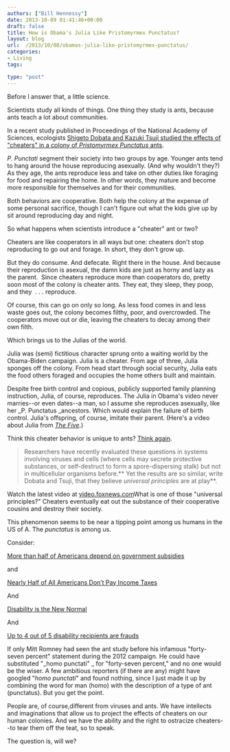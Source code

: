 ```yaml
---
authors: ["Bill Hennessy"]
date: 2013-10-09 01:41:46+00:00
draft: false
title: How is Obama's Julia Like Pristomyrmex Punctatus?
layout: blog
url:  /2013/10/08/obamas-julia-like-pristomyrmex-punctatus/
categories:
- Living
tags:

type: "post"
---
```


Before I answer that, a little science.

Scientists study all kinds of things. One thing they study is ants, because ants teach a lot about communities.

In a recent study published in Proceedings of the National Academy of Sciences, ecologists [Shigeto Dobata and Kazuki Tsuji studied the effects of "cheaters" in a colony of _Pristomyrmex Punctatus_ ants](https://firstlook.pnas.org/cheating-ants/).

_P. Punctati_ segment their society into two groups by age. Younger ants tend to hang around the house reproducing asexually. (And why wouldn't they?) As they age, the ants reproduce less and take on other duties like foraging for food and repairing the home. In other words, they mature and become more responsible for themselves and for their communities.

Both behaviors are cooperative. Both help the colony at the expense of some personal sacrifice, though I can't figure out what the kids give up by sit around reproducing day and night.

So what happens when scientists introduce a "cheater" ant or two?

Cheaters are like cooperators in all ways but one: cheaters don't stop reproducing to go out and forage. In short, they don't grow up.

But they do consume. And defecate. Right there in the house. And because their reproduction is asexual, the damn kids are just as horny and lazy as the parent.  Since cheaters reproduce more than cooperators do, pretty soon most of the colony is cheater ants. They eat, they sleep, they poop, and they  . . . reproduce.

Of course, this can go on only so long. As less food comes in and less waste goes out, the colony becomes filthy, poor, and overcrowded. The cooperators move out or die, leaving the cheaters to decay among their own filth.

Which brings us to the Julias of the world.

Julia was (semi) fictitious character sprung onto a waiting world by the Obama-Biden campaign. Julia is a cheater. From age of three, Julia sponges off the colony. From head start through social security, Julia eats the food others foraged and occupies the home others built and maintain.

Despite free birth control and copious, publicly supported family planning instruction, Julia, of course, reproduces. The Julia in Obama's video never marries--or even dates--a man, so I assume she reproduces asexually, like her _P. Punctatus _ancestors. Which would explain the failure of birth control. Julia's offspring, of course, imitate their parent. (Here's a video about Julia from [_The Five_](https://www.foxnews.com/on-air/the-five/index.html).)


Think this cheater behavior is unique to ants? [Think again](https://firstlook.pnas.org/cheating-ants/).


> Researchers have recently evaluated these questions in systems involving viruses and cells (where cells may secrete protective substances, or self-destruct to form a spore-dispersing stalk) but not in multicellular organisms before.** Yet the results are so similar, write Dobata and Tsuji, that they believe _universal principles_ are at play**.


Watch the latest video at <a href="https://video.foxnews.com">video.foxnews.com</a>What is one of those "universal principles?" Cheaters eventually eat out the substance of their cooperative cousins and destroy their society.

This phenomenon seems to be near a tipping point among us humans in the US of A. The _punctatus_ is among us.

Consider:

[More than half of Americans depend on government subsidies](https://rt.com/usa/half-government-million-percent-320/)

and

[Nearly Half of All Americans Don’t Pay Income Taxes](https://blog.heritage.org/2012/02/19/chart-of-the-week-nearly-half-of-all-americans-dont-pay-income-taxes/)

And

[Disability is the New Normal](https://www.forbes.com/sites/theapothecary/2013/04/08/how-americans-game-the-200-billion-a-year-disability-industrial-complex/)

And

[Up to 4 out of 5 disability recipients are frauds](https://www.zerohedge.com/news/2013-10-08/meet-disability-industrial-complex-45-disability-insurance-are-frauds)

If only Mitt Romney had seen the ant study before his infamous "forty-seven percent" statement during the 2012 campaign. He could have substituted "_homo punctati" _ for "forty-seven percent," and no one would be the wiser. A few ambitious reporters (if there are any) might have googled "_homo punctati_" and found nothing, since I just made it up by combining the word for man (homo) with the description of a type of ant (punctatus). But you get the point.

People are, of course,different from viruses and ants. We have intellects and imaginations that allow us to project the effects of cheaters on our human colonies. And we have the ability and the right to ostracize cheaters--to tear them off the teat, so to speak.

The question is, will we?
